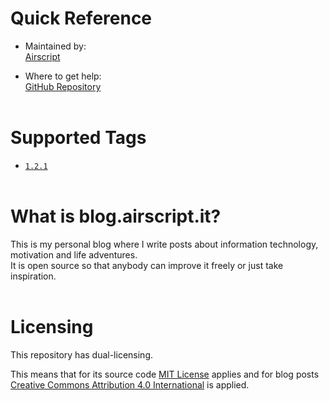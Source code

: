 # Quick Reference
- Maintained by:  
[Airscript](https://github.com/airscripts)

- Where to get help:  
[GitHub Repository](https://github.com/Airscripts/blog.airscript.it/issues/)  
&nbsp;

# Supported Tags
- [`1.2.1`](https://github.com/Airscripts/blog.airscript.it/blob/1.2.1/.docker/blog.Dockerfile)  
&nbsp;

# What is blog.airscript.it?
This is my personal blog where I write posts about information technology, motivation and life adventures.  
It is open source so that anybody can improve it freely or just take inspiration.   
&nbsp;

# Licensing
This repository has dual-licensing.  
 
This means that for its source code [MIT License](https://github.com/Airscripts/blog.airscript.it/blob/main/LICENSE_MIT) applies and for blog posts [Creative Commons Attribution 4.0 International](https://github.com/Airscripts/blog.airscript.it/blob/main/LICENSE_CC_BY_4.0) is applied.  
